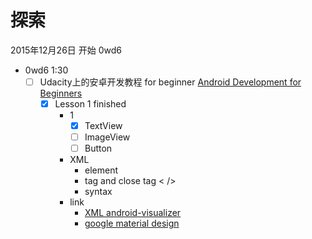 # 探索

2015年12月26日 开始 0wd6

- 0wd6 1:30
	- [ ] Udacity上的安卓开发教程 for beginner [Android Development for Beginners ](https://www.udacity.com/wiki/ud837)  
		- [x] Lesson 1 finished
			- 1
				- [x] TextView
				- [ ] ImageView
				- [ ] Button
			- XML
				- element
				- tag and close tag  < />
				- syntax
			- link
				- [XML android-visualizer](http://labs.udacity.com/android-visualizer/#/android/text-color) 
				- [google material design](http://www.google.com/design/spec/material-design/introduction.html) 
